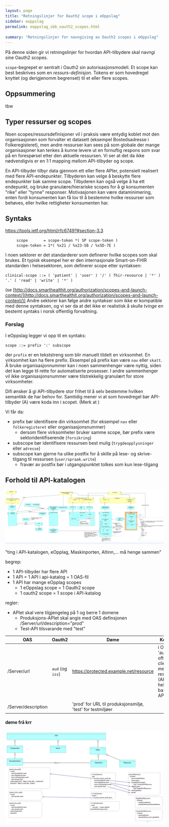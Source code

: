 ```yaml
---
layout: page
title: "Retningslinjer for Oauth2 scope i eOppslag"
sidebar: eoppslag
permalink: eoppslag_sbb_oauth2_scopes.html

summary: "Retningslinjer for navngiving av Oauth2 scopes i eOppslag"
---
```


På denne siden gir vi retningslinjer for hvordan API-tilbydere skal navngi sine Oauth2 scopes.

`scope`-begrepet er sentralt i Oauth2 sin autorisasjonsmodell. Et scope kan best beskrives som en *ressurs-definisjon*. Tokens er som hovedregel knyttet (og derigjenomm begrenset) til et eller flere scopes.


## Oppsummering

tbw

## Typer ressurser og scopes

Noen scopes/ressursdefinisjoner  vil i praksis være entydig koblet mot den organisasjonen som forvalter et datasett (eksempel Bostedsadresse i Folkeregisteret), men andre ressurser kan sees på som globale der mange organisasjoner kan tenkes å kunne levere ut en fornuftig respons som svar på en forespørsel etter den aktuelle ressursen. Vi ser at det da ikke nødvendigvis er en 1:1 mapping mellom API-tilbyder og scope.

En API-tilbyder tilbyr data gjennom ett eller flere APIer, potensielt realisert med flere API-endepunkter. Tilbyderen kan velge å beskytte flere endepunkter bak samme scope.  Tilbyderen kan også velge å ha ett endepunkt, og bruke granulære/hierariske scopes for å gi konsumenten "rike" eller "tynne" responser. Motivasjonen kan være dataminimering, enten fordi konsumenten kan få lov til å bestemme hvilke ressurser som behøves, eller hvilke rettigheter konsumenten har.

## Syntaks

https://tools.ietf.org/html/rfc6749?#section-3.3
```
     scope       = scope-token *( SP scope-token )
     scope-token = 1*( %x21 / %x23-5B / %x5D-7E )
```


I noen sektorer er det standarderer som definerer hvilke scopes som skal brukes.  Et typisk eksempel her er den internasjonale Smart-on-FHIR standarden i helsesektoren, som definerer scope etter syntaksen:

```
clinical-scope ::= ( 'patient' | 'user' ) '/' ( fhir-resource | '*' ) '.' ( 'read' | 'write' | '*' )
```


(se [http://docs.smarthealthit.org/authorization/scopes-and-launch-context/](http://docs.smarthealthit.org/authorization/scopes-and-launch-context/))
Andre sektorer kan følge andre syntakser som ikke er kompatible med denne syntaksen, og vi ser da at det ikke er realistisk å skulle *tvinge* en bestemt syntaks i norsk offentlig forvaltning.

### Forslag

I eOppslag legger vi opp til en syntaks:

```
scope ::= prefix ':' subscope
```

der `prefix` er en tekststreng som blir manuelt tildelt en virksomhet. En virksomhet kan ha flere prefix.  Eksempel på prefix kan være `nav` eller `skatt`. Å bruke organisasjonnummer kan i noen sammenhenger være nyttig, siden det kan legge til rette for automatiserte prosesser. I andre sammenhenger vil ikke organisasjonsnummer være tilstrekkelig granulært for store virksomheter.

Difi ønsker å gi API-tilbydere stor frihet til å selv bestemme hvilken semantikk de har behov for.  Samtidig mener vi at som hovedregel bør API-tilbyder (A) være koda inn i scopet. (Merk at )

Vi får da:

- prefix bør identifisere din virksomhet  (for eksempel `nav` eller `folkeregisteret` eller organisasjonsnummer)
    - dersom flere virksomheter bruker samme scope, bør prefix være sektoridentifiserende (`forsikring`)
- subscope bør identifisere ressursen best mulig (`trygdeopplysninger` eller `adresse`)
- subscope kan gjerne ha ulike postfix for å skille på lese- og skrive-tilgang til ressursen (`user/spraak.write`)
     - fravær av postfix bør i utgangspunktet tolkes som kun lese-tilgang

## Forhold til API-katalogen

![](pages/eoppslag/assets/eoppslag_sbb_oauth2_scopes-a3bd7cfe.png)




"ting i API-katalogen, eOpplag, Maskinporten, Altinn,...  må henge sammen"

begrep:
- 1 API-tilbyder har flere API
- 1 API = 1 API i api-katalog = 1 OAS-fil
- 1 API har mange eOpplag scopes
    - 1 eOppslag scope = 1 Oauth2 scope
  - 1 oauth2 scope = 1 scope i API-katalog



regler:


- APIet skal vere tilgjengeleg på 1 og berre 1 domene
    - Produksjons-APIet skal angis med OAS definsjonen /Server/url/description="prod"
    - Test-API tilsvarande med "test"




|OAS|Oauth2|Døme|Kommentar|lenker|
|-|-|-|-|-|
| /Server/url   | `aud` (og `iss`) | https://protected.example.net/resource | i Oauth2 blir 'aud' og 'iss' ofte satt til client-id, men for en ressursserver (API) bør en heller bruke baseurl til APIet.  | https://github.com/OAI/OpenAPI-Specification/blob/master/versions/3.0.1.md#serverObject https://tools.ietf.org/html/draft-ietf-oauth-resource-indicators-00  |
|   |   |   |   |
| /Server/description   |   | 'prod' for URL til produksjonsmiljø, 'test' for testmiljøer  |



#### døme frå krr
![](pages/eoppslag/assets/eoppslag_sbb_oauth2_scopes-a89fba48.png)
